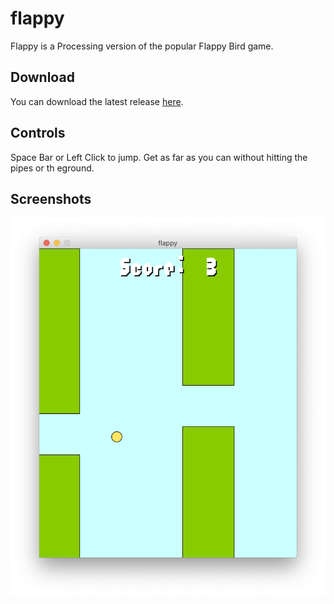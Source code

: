 # flappy
Flappy is a Processing version of the popular Flappy Bird game. 

## Download
You can download the latest release [here](https://github.com/mapuya19/flappy/releases/tag/v1.0).

## Controls
Space Bar or Left Click to jump. Get as far as you can without hitting the pipes or th eground.

## Screenshots
![Image of flappy](https://github.com/mapuya19/flappy/blob/master/flappy.png?raw=true)